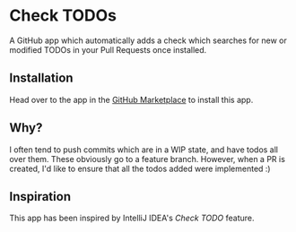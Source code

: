 # Check TODOs
A GitHub app which automatically adds a check which searches for new or modified TODOs in your Pull Requests once installed.

## Installation
Head over to the app in the [GitHub Marketplace](https://github.com/apps/check-todos) to install this app.

## Why?
I often tend to push commits which are in a WIP state, and have todos all over them. These obviously go to a feature branch. However, when a PR is created, I'd like to ensure that all the todos added were implemented :)

## Inspiration
This app has been inspired by IntelliJ IDEA's *Check TODO* feature.
